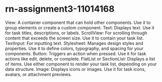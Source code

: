 # rn-assignment3-11014168
View: A container component that can hold other components. Use it to group elements or create a custom component.
 Text: Displays text. Use it for task titles, descriptions, or labels.
 ScrollView:  For scrolling through content that exceeds the screen size. Use it to contain your task list.
 TextInput:  For inputting text. 
 Stylesheet: Manages design styles and properties. Use it to define colors, typography, and spacing for your components.
 Button: Triggers an action when pressed. Use it for task actions like edit, delete, or complete.
 FlatList or SectionList: Displays a list of items. Use either component to render your task list, depending on your data structure.
 Image: Displays icons or images. Use it for task icons, avatars, or attachment previews.

